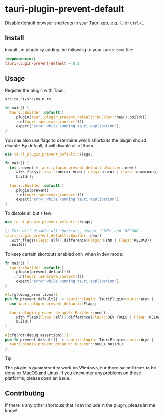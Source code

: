 # tauri-plugin-prevent-default

Disable default browser shortcuts in your Tauri app, e.g. `F3` or `Ctrl+J`.

## Install

Install the plugin by adding the following to your `Cargo.toml` file:

```toml
[dependencies]
tauri-plugin-prevent-default = 0.1
```

## Usage

Register the plugin with Tauri:

`src-tauri/src/main.rs`

```rust
fn main() {
  tauri::Builder::default()
    .plugin(tauri_plugin_prevent_default::Builder::new().build())
    .run(tauri::generate_context!())
    .expect("error while running tauri application");
}
```

You can also use flags to determine which shortcuts the plugin should disable. By default, it will disable all of them.

```rust
use tauri_plugin_prevent_default::Flags;

fn main() {
  let prevent = tauri_plugin_prevent_default::Builder::new()
    .with_flags(Flags::CONTEXT_MENU | Flags::PRINT | Flags::DOWNLOADS)
    .build();

  tauri::Builder::default()
    .plugin(prevent)
    .run(tauri::generate_context!())
    .expect("error while running tauri application");
}
```

To disable all but a few:

```rust
use tauri_plugin_prevent_default::Flags;

// This will disable all shortcuts, except `FIND` and `RELOAD`.
tauri_plugin_prevent_default::Builder::new()
  .with_flags(Flags::all().difference(Flags::FIND | Flags::RELOAD))
  .build()
```

To keep certain shortcuts enabled only when in dev mode:

```rust
fn main() {
  tauri::Builder::default()
    .plugin(prevent_default())
    .run(tauri::generate_context!())
    .expect("error while running tauri application");
}

#[cfg(debug_assertions)]
pub fn prevent_default() -> tauri::plugin::TauriPlugin<tauri::Wry> {
  use tauri_plugin_prevent_default::Flags;

  tauri_plugin_prevent_default::Builder::new()
    .with_flags(Flags::all().difference(Flags::DEV_TOOLS | Flags::RELOAD))
    .build()
}

#[cfg(not(debug_assertions))]
pub fn prevent_default() -> tauri::plugin::TauriPlugin<tauri::Wry> {
  tauri_plugin_prevent_default::Builder::new().build()
}
```

> [!TIP]
> The plugin is guaranteed to work on Windows, but there are still tests to be done on MacOS and Linux. If you encounter any problems on these platforms, please open an issue.

## Contributing

If there is any other shortcuts that I can include in the plugin, please let me know!
